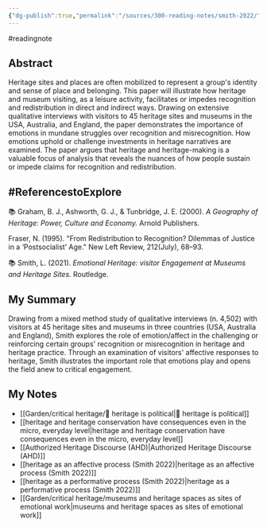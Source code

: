 ```yaml
---
{"dg-publish":true,"permalink":"/sources/300-reading-notes/smith-2022/","title":"Heritage, the power of the past, and the politics of (Mis)Recognition","tags":["✅","read2024"],"created":"2024-06-17T14:49:45.527+08:00","updated":"2024-08-01T23:03:48.081+08:00"}
---
```




#readingnote 

## Abstract

Heritage sites and places are often mobilized to represent a group's identity and sense of place and belonging. This paper will illustrate how heritage and museum visiting, as a leisure activity, facilitates or impedes recognition and redistribution in direct and indirect ways. Drawing on extensive qualitative interviews with visitors to 45 heritage sites and museums in the USA, Australia, and England, the paper demonstrates the importance of emotions in mundane struggles over recognition and misrecognition. How emotions uphold or challenge investments in heritage narratives are examined. The paper argues that heritage and heritage-making is a valuable focus of analysis that reveals the nuances of how people sustain or impede claims for recognition and redistribution.

## #ReferencestoExplore
📚 Graham, B. J., Ashworth, G. J., & Tunbridge, J. E. (2000). *A Geography of Heritage: Power, Culture and Economy.* Arnold Publishers.

Fraser, N. (1995). "From Redistribution to Recognition? Dilemmas of Justice in a ‘Postsocialist’ Age." New Left Review, 212(July), 68–93.

📚 Smith, L. (2021). *Emotional Heritage: visitor Engagement at Museums and Heritage Sites.* Routledge.

## My Summary
Drawing from a mixed method study of qualitative interviews (n. 4,502) with visitors at 45 heritage sites and museums in three countries (USA, Australia and England), Smith explores the role of emotion/affect in the challenging or reinforcing certain groups' recognition or misrecognition in heritage and heritage practice. Through an examination of visitors' affective responses to heritage, Smith illustrates the important role that emotions play and opens the field anew to critical engagement.
## My Notes

- [[Garden/critical heritage/🌱 heritage is political\|🌱 heritage is political]]
- [[heritage and heritage conservation have consequences even in the micro, everyday level\|heritage and heritage conservation have consequences even in the micro, everyday level]]
- [[Authorized Heritage Discourse (AHD)\|Authorized Heritage Discourse (AHD)]]
- [[heritage as an affective process (Smith 2022)\|heritage as an affective process (Smith 2022)]]
- [[heritage as a performative process (Smith 2022)\|heritage as a performative process (Smith 2022)]]
- [[Garden/critical heritage/museums and heritage spaces as sites of emotional work\|museums and heritage spaces as sites of emotional work]]
